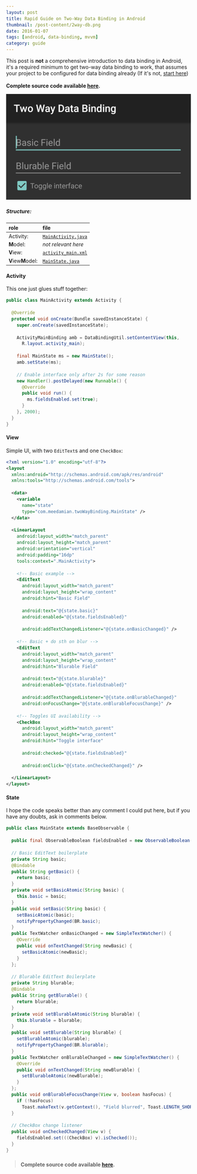 ```yaml
---
layout: post
title: Rapid Guide on Two-Way Data Binding in Android
thumbnail: /post-content/2way-db.png
date: 2016-01-07
tags: [android, data-binding, mvvm]
category: guide
---
```


This post is **not** a comprehensive introduction to data binding in Android, it's a required minimum to get two-way data binding to work, that assumes your project to be configured for data binding already (If it's not, [start here](http://developer.android.com/tools/data-binding/guide.html))

**Complete source code available [here<sup><i class="mdi mdi-github-circle"></i></sup>](https://github.com/chester1000/Two-Way-Data-Binding).**

[![screenshot-main][app-looks]][app-looks]

##### Structure:

| role               | file                             |
|:-------------------|:---------------------------------|
| Activity:          | [`MainActivity.java`](#activity) |
| **M**odel:         | _not relevant here_              |
| **V**iew:          | [`activity_main.xml`](#view)     |
| **V**iew**M**odel: | [`MainState.java`](#state)       |

#### Activity

This one just glues stuff together:

```java
public class MainActivity extends Activity {

  @Override
  protected void onCreate(Bundle savedInstanceState) {
    super.onCreate(savedInstanceState);

    ActivityMainBinding amb = DataBindingUtil.setContentView(this,
      R.layout.activity_main);

    final MainState ms = new MainState();
    amb.setState(ms);

    // Enable interface only after 2s for some reason
    new Handler().postDelayed(new Runnable() {
      @Override
      public void run() {
        ms.fieldsEnabled.set(true);
      }
    }, 2000);
  }
}
```

#### View

Simple UI, with two `EditText`s and one `CheckBox`:

```xml
<?xml version="1.0" encoding="utf-8"?>
<layout
  xmlns:android="http://schemas.android.com/apk/res/android"
  xmlns:tools="http://schemas.android.com/tools">

  <data>
    <variable
      name="state"
      type="com.meedamian.twoWayBinding.MainState" />
  </data>

  <LinearLayout
    android:layout_width="match_parent"
    android:layout_height="match_parent"
    android:orientation="vertical"
    android:padding="16dp"
    tools:context=".MainActivity">

    <!-- Basic example -->
    <EditText
      android:layout_width="match_parent"
      android:layout_height="wrap_content"
      android:hint="Basic Field"

      android:text="@{state.basic}"
      android:enabled="@{state.fieldsEnabled}"

      android:addTextChangedListener="@{state.onBasicChanged}" />

    <!-- Basic + do sth on blur -->
    <EditText
      android:layout_width="match_parent"
      android:layout_height="wrap_content"
      android:hint="Blurable Field"

      android:text="@{state.blurable}"
      android:enabled="@{state.fieldsEnabled}"

      android:addTextChangedListener="@{state.onBlurableChanged}"
      android:onFocusChange="@{state.onBlurableFocusChange}" />

    <!-- Toggles UI availability -->
    <CheckBox
      android:layout_width="match_parent"
      android:layout_height="wrap_content"
      android:hint="Toggle interface"

      android:checked="@{state.fieldsEnabled}"

      android:onClick="@{state.onCheckedChanged}" />

  </LinearLayout>
</layout>
```

#### State

I hope the code speaks better than any comment I could put here, but if you have any doubts, ask in comments below.

```java
public class MainState extends BaseObservable {

  public final ObservableBoolean fieldsEnabled = new ObservableBoolean();

  // Basic EditText boilerplate
  private String basic;
  @Bindable
  public String getBasic() {
    return basic;
  }
  private void setBasicAtomic(String basic) {
    this.basic = basic;
  }
  public void setBasic(String basic) {
    setBasicAtomic(basic);
    notifyPropertyChanged(BR.basic);
  }
  public TextWatcher onBasicChanged = new SimpleTextWatcher() {
    @Override
    public void onTextChanged(String newBasic) {
      setBasicAtomic(newBasic);
    }
  };

  // Blurable EditText Boilerplate
  private String blurable;
  @Bindable
  public String getBlurable() {
    return blurable;
  }
  private void setBlurableAtomic(String blurable) {
    this.blurable = blurable;
  }
  public void setBlurable(String blurable) {
    setBlurableAtomic(blurable);
    notifyPropertyChanged(BR.blurable);
  }
  public TextWatcher onBlurableChanged = new SimpleTextWatcher() {
    @Override
    public void onTextChanged(String newBlurable) {
      setBlurableAtomic(newBlurable);
    }
  };
  public void onBlurableFocusChange(View v, boolean hasFocus) {
    if (!hasFocus)
      Toast.makeText(v.getContext(), "Field blurred", Toast.LENGTH_SHORT).show();
  }

  // CheckBox change listener
  public void onCheckedChanged(View v) {
    fieldsEnabled.set(((CheckBox) v).isChecked());
  }
}
```

> #### Complete source code available [here<sup><i class="mdi mdi-github-circle"></i></sup>](https://github.com/chester1000/Two-Way-Data-Binding).

[app-looks]: /post-content/2way-db.png
